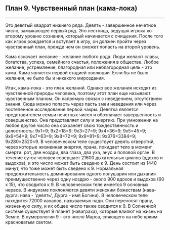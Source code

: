 ## План 9. Чувственный план (кама-лока)


---
Это девятый квадрат нижнего ряда. Девять - завершенное нечетное число, замыкающее первый ряд. Это лестница, ведущая игрока ко второму уровню сознания, который начинается с очищения. После того как игрок рождается и вступает в игру, он должен пройти через чувственный план, прежде чем он сможет попасть на второй уровень. 

Кама означает желание - желание любого рода. Люди желают славы, богатства, успеха, семейного счастья, положения в обществе. Любое желание, устремление, благородная или неблагородная цель - это кама. Кама является первой стадией эволюции. Если бы не было желания, не было бы и никакого мироздания. 

Итак, кама-лока - это план желаний. Однако все желания исходят из чувственной природы человека, поэтому этот план еще называют чувственным планом. Он напрямую связан с неведением, отсутствием знания. Сюда можно попасть через пасть змеи неведения или через постепенное исследование первой чакры. Девятка является представителем семьи нечетных чисел и обозначает завершенность и совершенство. Она представляет силу и энергию. При умножении на любое другое число она сохраняет свою тождественность и целостность: 9x1=9; 9х2=18=9; 9х3=27=9; 9х4=36=9; 9х5=45=9; 9x6=54=9; 9x7=63=9; 9x8=72=9; 9x9=81=9; 9х376=3384=9; 9х280=2520=9. В человеческом теле существует девять отверстий, через которые жизненная энергия, прана, покидает тело в момент смерти: рот, две ноздри, два глаза, два уха, анус и половой орган. В течение суток человек совершает 21600 дыхательных циклов (вдохов и выдохов), и это число может быть сведено к 9. День состоит из 1440 минут, что тоже может быть сведено к 9. Нормальная продолжительность доминирования одного полушария или дыхания преимущественно через одну ноздрю - около 900 вдохов и выдохов (60 х 15), что сводится к 9. В человеческом теле имеется 9 основных нервов. В индуизме поклоняются девяти женским божествам (нава-дурга: нава - 'девять', Дурга - имя Богини). В человеческом теле находится 72000 каналов, называемых нади. Они переносят прану, жизненную силу, и их общее число также сводится к 9. В Солнечной системе существует 9 планет (наваграха), которые влияют на жизнь на Земле. В нумерологии 9 - это число Марса, сияющего на небе ярким красноватым светом.

